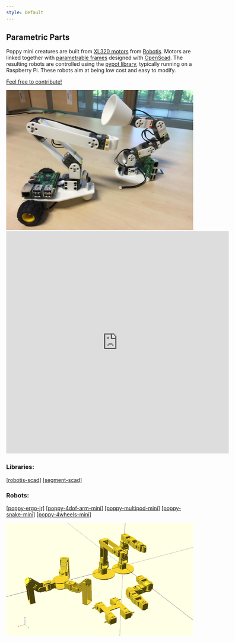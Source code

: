 ```yaml
---
style: Default
---
```


## Parametric Parts


Poppy mini creatures are built from [XL320 motors](http://support.robotis.com/en/product/dynamixel/xl-series/xl-320.htm) from [Robotis](http://en.robotis.com/index/). Motors are linked together with [parametrable frames](https://github.com/jgrizou/robotis-scad) designed with [OpenScad](http://www.openscad.org/). The resulting robots are controlled using the [pypot library](https://github.com/poppy-project/pypot), typically running on a Raspberry Pi. These robots aim at being low cost and easy to modify.

[Feel free to contribute!](https://forum.poppy-project.org/t/cfc-extending-the-poppy-mini-family-we-need-your-help/1346)

<div class="row">
  <div class="col-md-7""> <img src="img/ergojr.jpg" class="img-responsive center-block"> </div>
  <div class="col-md-5"> <iframe src="https://vine.co/v/OxlTF6inWpV/embed/simple" width="600" height="600" frameborder="0"></iframe>
  <script src="https://platform.vine.co/static/scripts/embed.js"></script> </div>
</div>


### Libraries:
 [[robotis-scad]](https://github.com/jgrizou/robotis-scad) [[segment-scad]](https://github.com/jgrizou/segment-scad)

### Robots:
 [[poppy-ergo-jr]](https://github.com/poppy-project/poppy-ergo-jr) [[poppy-4dof-arm-mini]](https://github.com/poppy-project/poppy-4dof-arm-mini) [[poppy-multipod-mini]](https://github.com/poppy-project/poppy-multipod-mini) [[poppy-snake-mini]](https://github.com/poppy-project/poppy-snake-mini) [[poppy-4wheels-mini]](https://github.com/poppy-project/poppy-4wheels-mini)

<img src="img/poppy_mini_familly.png" class="img-responsive center-block">
